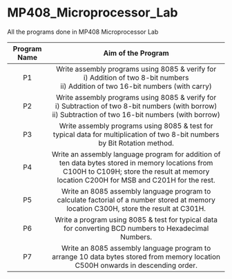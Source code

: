 # MP408_Microprocessor_Lab
All the programs done in MP408 Microprocessor Lab

|Program Name|Aim of the Program|
|:----------:|:----------------:|
|P1|Write assembly programs using 8085 & verify for<br /> i) Addition of two 8-bit numbers<br /> ii) Addition of two 16-bit numbers (with carry)|
|P2|Write assembly programs using 8085 & verify for<br /> i) Subtraction of two 8-bit numbers (with borrow)<br /> ii) Subtraction of two 16-bit numbers (with borrow)|
|P3|Write assembly programs using 8085 & test for typical data for multiplication of two 8-bit numbers by Bit Rotation method.|
|P4|Write an assembly language program for addition of ten data bytes stored in memory locations from C100H to C109H; store the result at memory location C200H for MSB and C201H for the rest.|
|P5|Write an 8085 assembly language program to calculate factorial of a number stored at memory location C300H, store the result at C301H.|
|P6|Write a program using 8085 & test for typical data for converting BCD numbers to Hexadecimal Numbers.|
|P7|	Write an 8085 assembly language program to arrange 10 data bytes stored from memory location C500H onwards in descending order.|
